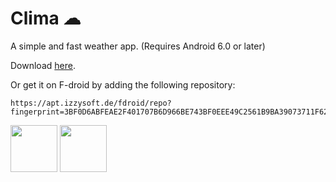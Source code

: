 # Clima ☁
A simple and fast weather app. (Requires Android 6.0 or later)

Download [here](https://github.com/PrestoSole/clima/releases).

Or get it on F-droid by adding the following repository: 

```
https://apt.izzysoft.de/fdroid/repo?fingerprint=3BF0D6ABFEAE2F401707B6D966BE743BF0EEE49C2561B9BA39073711F628937A
```
<img src="https://fdroid.gitlab.io/artwork/badge/get-it-on.png" height="75"> <img src="https://user-images.githubusercontent.com/47897195/103149136-d0852880-4777-11eb-81cb-4e51e43944d7.png" height="75">



